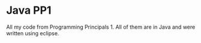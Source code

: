 # Java PP1
 All my code from Programming Principals 1. All of them are in Java and were written using eclipse.
